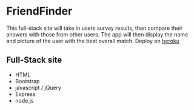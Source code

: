 # FriendFinder
This full-stack site will take in users survey results, then compare their answers with those from other users. The app will then display the name and picture of the user with the best overall match. Deploy on [heroku](https://friend-finder.herokuapp.com/)
## Full-Stack site
- HTML
- Bootstrap
- javascript / jQuery
- Express
- node.js
 






 


